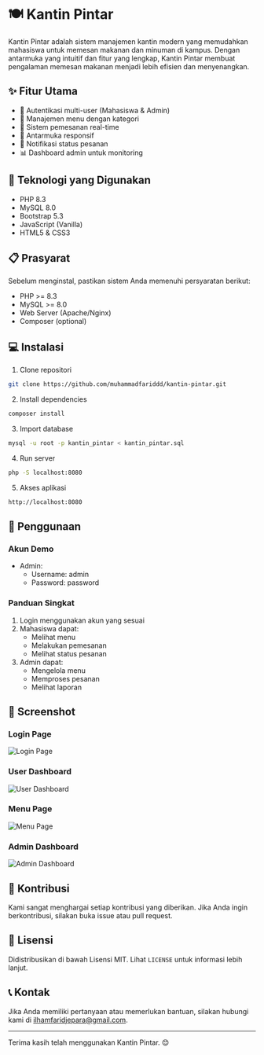 # 🍽️ Kantin Pintar

Kantin Pintar adalah sistem manajemen kantin modern yang memudahkan mahasiswa untuk memesan makanan dan minuman di kampus. Dengan antarmuka yang intuitif dan fitur yang lengkap, Kantin Pintar membuat pengalaman memesan makanan menjadi lebih efisien dan menyenangkan.

## ✨ Fitur Utama

- 🔐 Autentikasi multi-user (Mahasiswa & Admin)
- 🍳 Manajemen menu dengan kategori
- 🛒 Sistem pemesanan real-time
- 📱 Antarmuka responsif
- 🔔 Notifikasi status pesanan
- 📊 Dashboard admin untuk monitoring

## 🚀 Teknologi yang Digunakan

- PHP 8.3
- MySQL 8.0
- Bootstrap 5.3
- JavaScript (Vanilla)
- HTML5 & CSS3

## 📋 Prasyarat

Sebelum menginstal, pastikan sistem Anda memenuhi persyaratan berikut:

- PHP >= 8.3
- MySQL >= 8.0
- Web Server (Apache/Nginx)
- Composer (optional)

## 💻 Instalasi

1. Clone repositori

```bash
git clone https://github.com/muhammadfariddd/kantin-pintar.git
```

2. Install dependencies

```bash
composer install
```

3. Import database

```bash
mysql -u root -p kantin_pintar < kantin_pintar.sql
```

4. Run server

```bash
php -S localhost:8080
```

5. Akses aplikasi

```bash
http://localhost:8080
```

## 🎯 Penggunaan

### Akun Demo

- Admin:
  - Username: admin
  - Password: password

### Panduan Singkat

1. Login menggunakan akun yang sesuai
2. Mahasiswa dapat:
   - Melihat menu
   - Melakukan pemesanan
   - Melihat status pesanan
3. Admin dapat:
   - Mengelola menu
   - Memproses pesanan
   - Melihat laporan

## 📸 Screenshot

### Login Page

![Login Page](https://github.com/user-attachments/assets/4245c9f7-f9a2-479a-9166-348e309312ad)

### User Dashboard

![User Dashboard](https://github.com/user-attachments/assets/24bdcc22-677a-4471-ad6b-fb9b8be8282e)

### Menu Page

![Menu Page](https://github.com/user-attachments/assets/dc47f7c4-4680-493a-ac94-a00902277c64)

### Admin Dashboard

![Admin Dashboard](https://github.com/user-attachments/assets/20388f4f-bb61-405a-a5ff-aa8d0136a859)

## 🤝 Kontribusi

Kami sangat menghargai setiap kontribusi yang diberikan. Jika Anda ingin berkontribusi, silakan buka issue atau pull request.

## 📝 Lisensi

Didistribusikan di bawah Lisensi MIT. Lihat `LICENSE` untuk informasi lebih lanjut.

## 📞 Kontak

Jika Anda memiliki pertanyaan atau memerlukan bantuan, silakan hubungi kami di [ilhamfaridjepara@gmail.com](mailto:ilhamfaridjepara@gmail.com).

---

Terima kasih telah menggunakan Kantin Pintar. 😊
